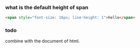 ### what is the default height of span

```html
<span style="font-size: 16px; line-height: 1">hello</span>
```

### todo

combine with the document of html.